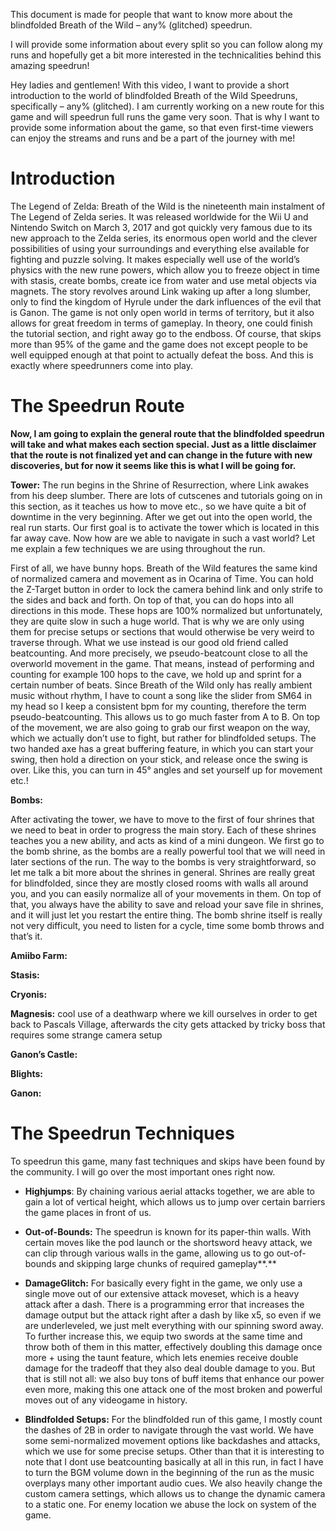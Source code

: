 This document is made for people that want to know more about the
blindfolded Breath of the Wild – any% (glitched) speedrun.

I will provide some information about every split so you can follow
along my runs and hopefully get a bit more interested in the
technicalities behind this amazing speedrun\!

Hey ladies and gentlemen\! With this video, I want to provide a short
introduction to the world of blindfolded Breath of the Wild Speedruns,
specifically – any% (glitched). I am currently working on a new route
for this game and will speedrun full runs the game very soon. That is
why I want to provide some information about the game, so that even
first-time viewers can enjoy the streams and runs and be a part of the
journey with me\!

# Introduction

The Legend of Zelda: Breath of the Wild is the nineteenth main
instalment of The Legend of Zelda series. It was released worldwide for
the Wii U and Nintendo Switch on March 3, 2017 and got quickly very
famous due to its new approach to the Zelda series, its enormous open
world and the clever possibilities of using your surroundings and
everything else available for fighting and puzzle solving. It makes
especially well use of the world’s physics with the new rune powers,
which allow you to freeze object in time with stasis, create bombs,
create ice from water and use metal objects via magnets. The story
revolves around Link waking up after a long slumber, only to find the
kingdom of Hyrule under the dark influences of the evil that is Ganon.
The game is not only open world in terms of territory, but it also
allows for great freedom in terms of gameplay. In theory, one could
finish the tutorial section, and right away go to the endboss. Of
course, that skips more than 95% of the game and the game does not
except people to be well equipped enough at that point to actually
defeat the boss. And this is exactly where speedrunners come into play.

# The Speedrun Route

**Now, I am going to explain the general route that the blindfolded
speedrun will take and what makes each section special. Just as a little
disclaimer that the route is not finalized yet and can change in the
future with new discoveries, but for now it seems like this is what I
will be going for.**

**Tower:** The run begins in the Shrine of Resurrection, where Link
awakes from his deep slumber. There are lots of cutscenes and tutorials
going on in this section, as it teaches us how to move etc., so we have
quite a bit of downtime in the very beginning. After we get out into the
open world, the real run starts. Our first goal is to activate the tower
which is located in this far away cave. Now how are we able to navigate
in such a vast world? Let me explain a few techniques we are using
throughout the run.

First of all, we have bunny hops. Breath of the Wild features the same
kind of normalized camera and movement as in Ocarina of Time. You can
hold the Z-Target button in order to lock the camera behind link and
only strife to the sides and back and forth. On top of that, you can do
hops into all directions in this mode. These hops are 100% normalized
but unfortunately, they are quite slow in such a huge world. That is why
we are only using them for precise setups or sections that would
otherwise be very weird to traverse through. What we use instead is our
good old friend called beatcounting. And more precisely, we
pseudo-beatcount close to all the overworld movement in the game. That
means, instead of performing and counting for example 100 hops to the
cave, we hold up and sprint for a certain number of beats. Since Breath
of the Wild only has really ambient music without rhythm, I have to
count a song like the slider from SM64 in my head so I keep a consistent
bpm for my counting, therefore the term pseudo-beatcounting. This allows
us to go much faster from A to B. On top of the movement, we are also
going to grab our first weapon on the way, which we actually don’t use
to fight, but rather for blindfolded setups. The two handed axe has a
great buffering feature, in which you can start your swing, then hold a
direction on your stick, and release once the swing is over. Like this,
you can turn in 45° angles and set yourself up for movement etc.\!

**Bombs:**

After activating the tower, we have to move to the first of four shrines
that we need to beat in order to progress the main story. Each of these
shrines teaches you a new ability, and acts as kind of a mini dungeon.
We first go to the bomb shrine, as the bombs are a really powerful tool
that we will need in later sections of the run. The way to the bombs is
very straightforward, so let me talk a bit more about the shrines in
general. Shrines are really great for blindfolded, since they are mostly
closed rooms with walls all around you, and you can easily normalize all
of your movements in them. On top of that, you always have the ability
to save and reload your save file in shrines, and it will just let you
restart the entire thing. The bomb shrine itself is really not very
difficult, you need to listen for a cycle, time some bomb throws and
that’s it.

**Amiibo Farm:**

**Stasis:**

**Cryonis:**

**Magnesis:** cool use of a deathwarp where we kill ourselves in order
to get back to Pascals Village, afterwards the city gets attacked by
tricky boss that requires some strange camera setup

**Ganon’s Castle:**

**Blights:**

**Ganon:**

# The Speedrun Techniques

To speedrun this game, many fast techniques and skips have been found by
the community. I will go over the most important ones right now.

  - **Highjumps**: By chaining various aerial attacks together, we are
    able to gain a lot of vertical height, which allows us to jump over
    certain barriers the game places in front of us.

  - **Out-of-Bounds:** The speedrun is known for its paper-thin walls.
    With certain moves like the pod launch or the shortsword heavy
    attack, we can clip through various walls in the game, allowing us
    to go out-of-bounds and skipping large chunks of required
    gameplay**.**

  - **DamageGlitch:** For basically every fight in the game, we only use
    a single move out of our extensive attack moveset, which is a heavy
    attack after a dash. There is a programming error that increases the
    damage output but the attack right after a dash by like x5, so even
    if we are underleveled, we just melt everything with our spinning
    sword away. To further increase this, we equip two swords at the
    same time and throw both of them in this matter, effectively
    doubling this damage once more + using the taunt feature, which lets
    enemies receive double damage for the tradeoff that they also deal
    double damage to you. But that is still not all: we also buy tons of
    buff items that enhance our power even more, making this one attack
    one of the most broken and powerful moves out of any videogame in
    history.

  - **Blindfolded Setups:** For the blindfolded run of this game, I
    mostly count the dashes of 2B in order to navigate through the vast
    world. We have some semi-normalized movement options like backdashes
    and attacks, which we use for some precise setups. Other than that
    it is interesting to note that I dont use beatcounting basically at
    all in this run, in fact I have to turn the BGM volume down in the
    beginning of the run as the music overplays many other important
    audio cues. We also heavily change the custom camera settings, which
    allows us to change the dynamic camera to a static one. For enemy
    location we abuse the lock on system of the game.
